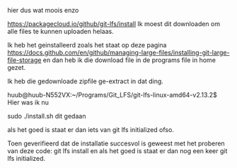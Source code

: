 hier dus wat moois enzo


https://packagecloud.io/github/git-lfs/install
Ik moest dit downloaden om alle files te kunnen uploaden helaas.

Ik heb het geinstalleerd zoals het staat op deze pagina
https://docs.github.com/en/github/managing-large-files/installing-git-large-file-storage
en dan heb ik die download file in de programs file in home gezet.

Ik heb die gedownloade zipfile ge-extract in dat ding.

huub@huub-N552VX:~/Programs/Git_LFS/git-lfs-linux-amd64-v2.13.2$ 
Hier was ik nu

sudo ./install.sh           dit gedaan

als het goed is staat er dan iets van git lfs initialized ofso.

Toen geverifieerd dat de installatie succesvol is geweest met het proberen van deze code:
git lfs install
en als het goed is staat er dan nog een keer 
git lfs initialized.
